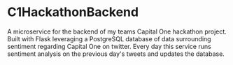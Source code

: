 # C1HackathonBackend

A microservice for the backend of my teams Capital One hackathon project. Built with Flask leveraging a PostgreSQL database of data surrounding sentiment regarding Capital One on twitter. Every day this service runs sentiment analysis on the previous day's tweets and updates the database.